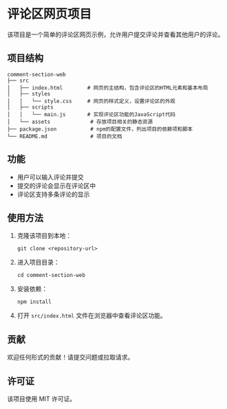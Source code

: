# 评论区网页项目

该项目是一个简单的评论区网页示例，允许用户提交评论并查看其他用户的评论。

## 项目结构

```
comment-section-web
├── src
│   ├── index.html        # 网页的主结构，包含评论区的HTML元素和基本布局
│   ├── styles
│   │   └── style.css     # 网页的样式定义，设置评论区的外观
│   ├── scripts
│   │   └── main.js       # 实现评论区功能的JavaScript代码
│   └── assets             # 存放项目相关的静态资源
├── package.json           # npm的配置文件，列出项目的依赖项和脚本
└── README.md              # 项目的文档
```

## 功能

- 用户可以输入评论并提交
- 提交的评论会显示在评论区中
- 评论区支持多条评论的显示

## 使用方法

1. 克隆该项目到本地：
   ```
   git clone <repository-url>
   ```

2. 进入项目目录：
   ```
   cd comment-section-web
   ```

3. 安装依赖：
   ```
   npm install
   ```

4. 打开 `src/index.html` 文件在浏览器中查看评论区功能。

## 贡献

欢迎任何形式的贡献！请提交问题或拉取请求。

## 许可证

该项目使用 MIT 许可证。